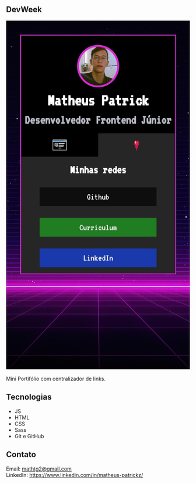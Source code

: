 ## DevWeek

![preview](./.github/preview.jpg)

Mini Portifólio com centralizador de links.

## Tecnologias 

- JS
- HTML
- CSS
- Sass
- Git e GitHub

## Contato

Email: mathtg2@gmail.com
<br/>
LinkedIn: https://www.linkedin.com/in/matheus-patrickz/